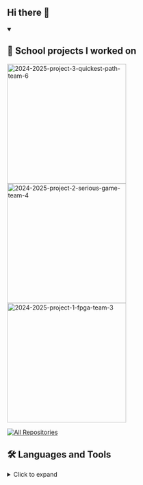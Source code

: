 ## Hi there 👋



</details>

<details open>
  <summary><h2>📘 School projects I worked on</h2></summary>

  <p align="left">
    <a href="https://github.com/algosup/2024-2025-project-3-quickest-path-team-6"><img width="278" src="https://denvercoder1-github-readme-stats.vercel.app/api/pin/?username=algosup&repo=2024-2025-project-3-quickest-path-team-6&theme=radical&hide_border=false&show_icons=true" alt="2024-2025-project-3-quickest-path-team-6"></a>
    <a href="https://github.com/algosup/2024-2025-project-2-serious-game-team-4"><img width="278" src="https://denvercoder1-github-readme-stats.vercel.app/api/pin/?username=algosup&repo=2024-2025-project-2-serious-game-team-4&theme=radical&hide_border=false&show_icons=true" alt="2024-2025-project-2-serious-game-team-4"></a>
    <a href="https://github.com/algosup/2024-2025-project-1-fpga-team-3"><img width="278" src="https://denvercoder1-github-readme-stats.vercel.app/api/pin/?username=algosup&repo=2024-2025-project-1-fpga-team-3&theme=radical&hide_border=false&show_icons=true" alt="2024-2025-project-1-fpga-team-3"></a>
  </p>

  <a href="https://github.com/Mariem-Zaiane?tab=repositories"><img alt="All Repositories" title="All Repositories" src="https://custom-icon-badges.demolab.com/badge/-Click%20Here%20For%20All%20My%20Repos-1F222E?style=for-the-badge&logoColor=aqua&logo=repo"/></a>
</details>

## 🛠 Languages and Tools  
<details>  
  <summary>Click to expand</summary>  

  ### 🖥️ Languages  
  <p align="left">  
    <img src="https://cdn.jsdelivr.net/gh/devicons/devicon/icons/html5/html5-original.svg" alt="HTML" width="40" height="40"/>  
    <img src="https://cdn.jsdelivr.net/gh/devicons/devicon/icons/javascript/javascript-original.svg" alt="JavaScript" width="40" height="40"/>  
    <img src="https://cdn.jsdelivr.net/gh/devicons/devicon/icons/cplusplus/cplusplus-original.svg" alt="C++" width="40" height="40"/>  
    <img src="https://cdn.jsdelivr.net/gh/devicons/devicon/icons/react/react-original.svg" alt="React" width="40" height="40"/>  
    <img src="https://cdn.jsdelivr.net/gh/devicons/devicon/icons/java/java-original.svg" alt="Java" width="40" height="40"/>  
    <img src="https://cdn.jsdelivr.net/gh/devicons/devicon/icons/nodejs/nodejs-original.svg" alt="Node.js" width="40" height="40"/>  
    <img src="https://upload.wikimedia.org/wikipedia/commons/7/7b/Verilog_logo.svg" alt="Verilog" width="40" height="40"/>  
    <img src="https://cdn.jsdelivr.net/gh/devicons/devicon/icons/c/c-original.svg" alt="C" width="40" height="40"/>  
    <img src="https://cdn.jsdelivr.net/gh/devicons/devicon/icons/godot/godot-original.svg" alt="Godot" width="40" height="40"/>  
  </p>  

  ### 🔧 Tools  
  <p align="left">  
    <img src="https://cdn.jsdelivr.net/gh/devicons/devicon/icons/vscode/vscode-original.svg" alt="VS Code" width="40" height="40"/>  
    <img src="https://cdn.jsdelivr.net/gh/devicons/devicon/icons/github/github-original.svg" alt="GitHub" width="40" height="40"/>  
    <img src="https://upload.wikimedia.org/wikipedia/commons/4/4a/Obsidian_icon.svg" alt="Obsidian" width="40" height="40"/>  
    <img src="https://upload.wikimedia.org/wikipedia/commons/7/7e/Gmail_icon_(2020).svg" alt="Gmail" width="40" height="40"/>  
    <img src="https://cdn.jsdelivr.net/gh/devicons/devicon/icons/windows8/windows8-original.svg" alt="Windows" width="40" height="40"/>  
    <img src="https://cdn.jsdelivr.net/gh/devicons/devicon/icons/figma/figma-original.svg" alt="Figma" width="40" height="40"/>  
    <img src="https://cdn.jsdelivr.net/gh/devicons/devicon/icons/xd/xd-line.svg" alt="Adobe XD" width="40" height="40"/>  
    <img src="https://cdn.jsdelivr.net/gh/devicons/devicon/icons/markdown/markdown-original.svg" alt="Markdown" width="40" height="40"/>  
  </p>  

</details>  


<!--
**Mariem-Zaiane/Mariem-Zaiane** is a ✨ _special_ ✨ repository because its `README.md` (this file) appears on your GitHub profile.

Here are some ideas to get you started:

- 🔭 I’m currently working on ...
- 🌱 I’m currently learning ...
- 👯 I’m looking to collaborate on ...
- 🤔 I’m looking for help with ...
- 💬 Ask me about ...
- 📫 How to reach me: ...
- 😄 Pronouns: ...
- ⚡ Fun fact: ...
-->
